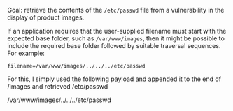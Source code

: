 Goal: retrieve the contents of the `/etc/passwd` file from a vulnerability in the display of product images.

If an application requires that the user-supplied filename must start with the expected base folder, such as `/var/www/images`, then it might be possible to include the required base folder followed by suitable traversal sequences. For example:

`filename=/var/www/images/../../../etc/passwd`

For this, I simply used the following payload and appended it to the end of /images and retrieved /etc/passwd

/var/www/images/../../../etc/passwd

